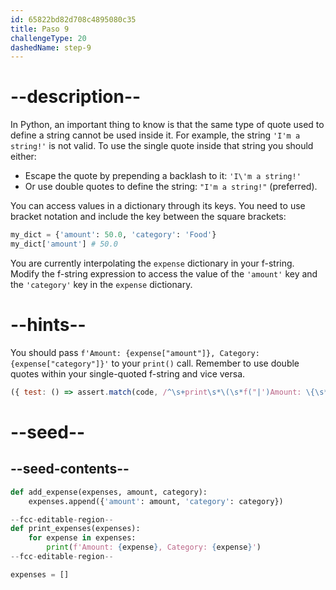 ```yaml
---
id: 65822bd82d708c4895080c35
title: Paso 9
challengeType: 20
dashedName: step-9
---
```


# --description--

In Python, an important thing to know is that the same type of quote used to define a string cannot be used inside it. For example, the string `'I'm a string!'` is not valid. To use the single quote inside that string you should either:

- Escape the quote by prepending a backlash to it: `'I\'m a string!'`
- Or use double quotes to define the string: `"I'm a string!"` (preferred).

You can access values in a dictionary through its keys. You need to use bracket notation and include the key between the square brackets:

```py
my_dict = {'amount': 50.0, 'category': 'Food'}
my_dict['amount'] # 50.0
```

You are currently interpolating the `expense` dictionary in your f-string. Modify the f-string expression to access the value of the `'amount'` key and the `'category'` key in the `expense` dictionary.

# --hints--

You should pass `f'Amount: {expense["amount"]}, Category: {expense["category"]}'` to your `print()` call. Remember to use double quotes within your single-quoted f-string and vice versa.

```js
({ test: () => assert.match(code, /^\s+print\s*\(\s*f("|')Amount: \{\s*expense\s*\[\s*(?=[^\1])("|')amount\2\s*\]\s*\}, Category: \{\s*expense\s*\[\s*(?=[^\1])("|')category\3\s*\]\s*\}\1\s*\)/m) })
```

# --seed--

## --seed-contents--

```py
def add_expense(expenses, amount, category):
    expenses.append({'amount': amount, 'category': category})

--fcc-editable-region--
def print_expenses(expenses):
    for expense in expenses:
        print(f'Amount: {expense}, Category: {expense}')
--fcc-editable-region--

expenses = []
```
